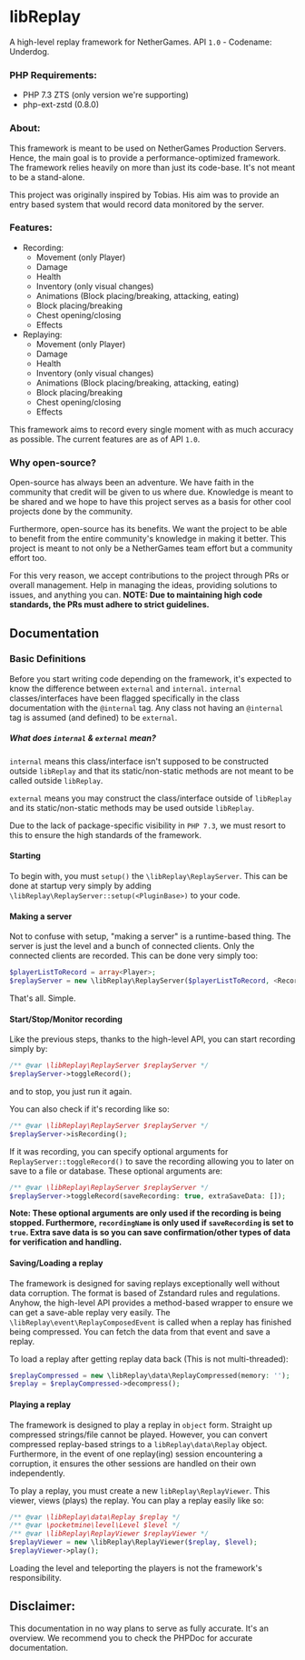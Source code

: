 # libReplay
A high-level replay framework for NetherGames. API `1.0` - Codename: Underdog.

### PHP Requirements:
- PHP 7.3 ZTS (only version we're supporting)
- php-ext-zstd (0.8.0)

### About:
This framework is meant to be used on NetherGames Production Servers. Hence, the
main goal is to provide a performance-optimized framework. The framework relies
heavily on more than just its code-base. It's not meant to be a stand-alone.

This project was originally inspired by Tobias. His aim was to provide an entry
based system that would record data monitored by the server. 

### Features:
- Recording:
    - Movement (only Player)
    - Damage
    - Health
    - Inventory (only visual changes)
    - Animations (Block placing/breaking, attacking, eating)
    - Block placing/breaking
    - Chest opening/closing
    - Effects
- Replaying:
    - Movement (only Player)
    - Damage
    - Health
    - Inventory (only visual changes)
    - Animations (Block placing/breaking, attacking, eating)
    - Block placing/breaking
    - Chest opening/closing
    - Effects
    
This framework aims to record every single moment with as much accuracy as
possible. The current features are as of API `1.0`. 

### Why open-source?
Open-source has always been an adventure. We have faith in the community that
credit will be given to us where due. Knowledge is meant to be shared and we hope
to have this project serves as a basis for other cool projects done by the community.

Furthermore, open-source has its benefits. We want the project to be able to benefit
from the entire community's knowledge in making it better. This project is
meant to not only be a NetherGames team effort but a community effort too.

For this very reason, we accept contributions to the project through PRs or overall
management. Help in managing the ideas, providing solutions to issues, and anything
you can. **NOTE: Due to maintaining high code standards, the PRs must adhere to
strict guidelines.**

## Documentation

### Basic Definitions

Before you start writing code depending on the framework, it's expected to know the 
difference between `external` and `internal`. `internal` classes/interfaces have 
been flagged specifically in the class documentation with the `@internal` tag. Any
class not having an `@internal` tag is assumed (and defined) to be `external`.

##### What does `internal` & `external` mean?
`internal` means this class/interface isn't supposed to be constructed outside 
`libReplay` and that its static/non-static methods are not meant to be called 
outside `libReplay`.

`external` means you may construct the class/interface outside of `libReplay` and 
its static/non-static methods may be used outside `libReplay`.

Due to the lack of package-specific visibility in `PHP 7.3`, we must resort to this
to ensure the high standards of the framework.

#### Starting
    
To begin with, you must `setup()` the `\libReplay\ReplayServer`. This can be done at 
startup very simply by adding `\libReplay\ReplayServer::setup(<PluginBase>)` to 
your code.
    
#### Making a server

Not to confuse with setup, "making a server" is a runtime-based thing. The
server is just the level and a bunch of connected clients. Only the connected
clients are recorded. This can be done very simply too:
```php
$playerListToRecord = array<Player>;
$replayServer = new \libReplay\ReplayServer($playerListToRecord, <RecordedLevel>);
```
That's all. Simple.
    
#### Start/Stop/Monitor recording

Like the previous steps, thanks to the high-level API, you can start recording
simply by:
```php
/** @var \libReplay\ReplayServer $replayServer */
$replayServer->toggleRecord();
```
and to stop, you just run it again.

You can also check if it's recording like so:
```php
/** @var \libReplay\ReplayServer $replayServer */
$replayServer->isRecording();
```
If it was recording, you can specify optional arguments for 
`ReplayServer::toggleRecord()` to save the recording allowing you to later on
save to a file or database. These optional arguments are:
```php
/** @var \libReplay\ReplayServer $replayServer */
$replayServer->toggleRecord(saveRecording: true, extraSaveData: []);
```
**Note: These optional arguments are only used if the recording is being
stopped. Furthermore, `recordingName` is only used if `saveRecording` is set
to `true`. Extra save data is so you can save confirmation/other types of data
for verification and handling.**
    
#### Saving/Loading a replay

The framework is designed for saving replays exceptionally well without data
corruption. The format is based of Zstandard rules and regulations. Anyhow, the high-level API
provides a method-based wrapper to ensure we can get a save-able replay very
easily. The `\libReplay\event\ReplayComposedEvent` is called when a replay has finished being
compressed. You can fetch the data from that event and save a replay.

To load a replay after getting replay data back (This is not multi-threaded):
```php
$replayCompressed = new \libReplay\data\ReplayCompressed(memory: '');
$replay = $replayCompressed->decompress();
```

#### Playing a replay

The framework is designed to play a replay in `object` form. Straight up
compressed strings/file cannot be played. However, you can convert compressed
replay-based strings to a `libReplay\data\Replay` object. Furthermore, in the event
of one replay(ing) session encountering a corruption, it ensures the other sessions
are handled on their own independently.

To play a replay, you must create a new `libReplay\ReplayViewer`. This viewer,
views (plays) the replay. You can play a replay easily like so:
```php
/** @var \libReplay\data\Replay $replay */
/** @var \pocketmine\level\Level $level */
/** @var \libReplay\ReplayViewer $replayViewer */
$replayViewer = new \libReplay\ReplayViewer($replay, $level);
$replayViewer->play();
```

Loading the level and teleporting the players is not the framework's responsibility.

## Disclaimer:

This documentation in no way plans to serve as fully accurate.
It's an overview. We recommend you to check the PHPDoc for accurate documentation.